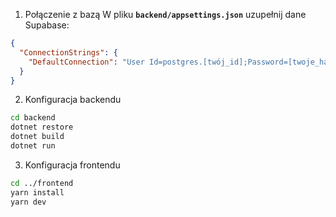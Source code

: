 1. Połączenie z bazą
W pliku **`backend/appsettings.json`** uzupełnij dane Supabase:

```json
{
  "ConnectionStrings": {
    "DefaultConnection": "User Id=postgres.[twój_id];Password=[twoje_hasło];Server=aws-1-eu-north-1.pooler.supabase.com;Port=5432;Database=postgres;SSL Mode=Require;Trust Server Certificate=true"
  }
}
```

2. Konfiguracja backendu

```bash
cd backend
dotnet restore
dotnet build
dotnet run
```

3. Konfiguracja frontendu

```bash
cd ../frontend
yarn install
yarn dev
```